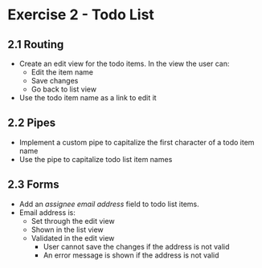 # Exercise 2 - Todo List

## 2.1 Routing

- Create an edit view for the todo items. In the view the user can:
  - Edit the item name
  - Save changes
  - Go back to list view
- Use the todo item name as a link to edit it

## 2.2 Pipes

- Implement a custom pipe to capitalize the first character of a todo item name
- Use the pipe to capitalize todo list item names

## 2.3 Forms

- Add an _assignee email address_ field to todo list items.
- Email address is:
  - Set through the edit view
  - Shown in the list view
  - Validated in the edit view
    - User cannot save the changes if the address is not valid
    - An error message is shown if the address is not valid
